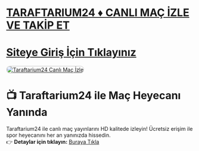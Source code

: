 #  <a href="https://shorto.link/dFSrE">TARAFTARIUM24 ♦️ CANLI MAÇ İZLE VE TAKİP ET</a>
#  <a href="https://shorto.link/dFSrE">Siteye Giriş İçin Tıklayınız</a>

<meta charset="UTF-8">
    <meta name="viewport" content="width=device-width, initial-scale=1.0">
</head>
<body>

<a href="https://shorto.link/dFSrE" title="Taraftarium24 Canlı Maç">
    <img src="https://r.resimlink.com/r_0sdl5.jpg" alt="Taraftarium24 Canlı Maç İzle" style="max-width: 100%; border: 2px solid #ddd; border-radius: 10px;">
</a>

# 📺 Taraftarium24 ile Maç Heyecanı Yanında  

Taraftarium24 ile canlı maç yayınlarını HD kalitede izleyin! Ücretsiz erişim ile spor heyecanını her an yanınızda hissedin.  
👉 **Detaylar için tıklayın:** [Buraya Tıkla](https://shorto.link/dFSrE)  

<meta name="description" content="Taraftarium24 ile canlı maç keyfini ücretsiz yaşayın. HD kalite yayınlarla her an spor heyecanı!">
